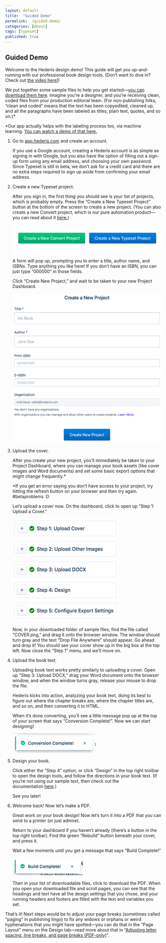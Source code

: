 ```yaml
---
layout: default
title:  "Guided Demo"
permalink:  /guided-demo/
categories: [About]
tags: [typeset]
published: true
---
```


<section data-type="chapter" class="hsecchapter" data-hederis-type="hsecchapter" id="guided-demo" data-pi-attrs="id: guided-demo; data-tags: typeset;" role="doc-chapter" data-tags="typeset" data-author-name=" " data-book-title=" " title="Guided Demo"><h1 data-hederis-type="hblkchaptitle" class="hblkchaptitle" id="pQcaQb6iw">Guided Demo</h1><p class="hblkp" data-hederis-type="hblkp" id="p49zxP0bQ">Welcome to the Hederis design demo! This guide will get you up-and-running with our professional book design tools. (Don&#8217;t want to dive in? Check out&#160;<a href="https://youtu.be/KjJA1HvvEhw" target="_blank" data-hederis-type="hspana" id="pBc5mdrpO"><span class="Hyperlink" data-hederis-type="hspnspan" id="pEUdc2vEM">the video here!</span></a>)</p><p class="hblkp" data-hederis-type="hblkp" id="pkOMHzQaL">We put together some sample files to help you get started&#8212;<a href="https://www.dropbox.com/s/0t99hotj0svng8h/hederis-demo-files.zip?dl=0" target="_blank" data-hederis-type="hspana" id="prp5zitjx"><span class="Hyperlink" data-hederis-type="hspnspan" id="pUa1NDEFe">you can download them here</span></a>. Imagine you&#8217;re a designer, and you&#8217;re receiving clean, coded files from your production editorial team. (For non-publishing folks, &#8220;clean and coded&#8221; means that the text has been copyedited, cleaned up, and all the paragraphs have been labeled as titles, plain text, quotes, and so on.)*</p><p class="hblkp" data-hederis-type="hblkp" id="pgu1mPF2K">*Our app actually helps with the labeling process too, via machine learning.&#160;<a href="https://www.youtube.com/embed/vyuVLK4JIkg" target="_blank" data-hederis-type="hspana" id="p8rRavM24"><span class="Hyperlink" data-hederis-type="hspnspan" id="pUqSmSMzk">You can watch a demo of that here.</span></a></p><ol class="hwprnumlist" data-hederis-type="hwprnumlist" id="prT7MNzOt"><li class="hblkoli" data-hederis-type="hblkoli" id="liQtzkGTd8"><p class="hblkoli" data-hederis-type="hblklip" id="pUh1l2l77">Go to&#160;<a href="http://app.hederis.com/" target="_blank" data-hederis-type="hspana" id="pAxAglYoy"><span class="Hyperlink" data-hederis-type="hspnspan" id="p8h52Tt84">app.hederis.com</span></a>&#160;and create an account.</p><p class="hblklicont" data-hederis-type="hblklicont" id="poOZTekFX">If you use a Google account, creating a Hederis account is as simple as signing in with Google, but you also have the option of filling out a sign-up form using any email address, and choosing your own password. Since Typeset is still in beta, we don&#8217;t ask for a credit card and there are no extra steps required to sign up aside from confirming your email address.</p></li><li class="hblkoli" data-hederis-type="hblkoli" id="liQZ0Y21X8"><p class="hblkoli" data-hederis-type="hblklip" id="pVypvDF15">Create a new Typeset project.</p><p class="hblklicont" data-hederis-type="hblklicont" id="pndCYqRV5">After you sign in, the first thing you should see is your list of projects, which is probably empty. Press the &#8220;Create a New Typeset Project&#8221; button at the bottom of the screen to create a new project. (You can also create a new Convert project, which is our pure automation product&#8212;you can read about it&#160;<a href="https://www.hederis.com/products.html" target="_blank" data-hederis-type="hspana" id="pWXxIftZG"><span class="Hyperlink" data-hederis-type="hspnspan" id="plGGWDsHn">here.</span></a>)</p><img data-hederis-type="hblkimg" class="hblkimg" id="pADbiQKxU" src="/images/createprojectbutton.png" data-img-src="createprojectbutton.png"/><p class="hblklicont" data-hederis-type="hblklicont" id="p0uqxxTrZ">A form will pop up, prompting you to enter a title, author name, and ISBNs. Type anything you like here! If you don&#8217;t have an ISBN, you can just type &#8220;000000&#8221; in those fields.</p><p class="hblklicont" data-hederis-type="hblklicont" id="pTU3iWSoc">Click &#8220;Create New Project,&#8221; and wait to be taken to your new Project Dashboard.</p><img data-hederis-type="hblkimg" class="hblkimg" id="pxRuWf01W" src="/images/createnewproject.png" data-img-src="createnewproject.png"/></li><li class="hblkoli" data-hederis-type="hblkoli" id="liY4rF9yHS"><p class="hblkoli" data-hederis-type="hblklip" id="pTPrOJ12d">Upload the cover.</p><p class="hblklicont" data-hederis-type="hblklicont" id="ponSbvv1i">After you create your new project, you&#8217;ll immediately be taken to your Project Dashboard, where you can manage your book assets (like cover images and Word documents) and set some basic export options that might change frequently.*</p><p class="hblklicont" data-hederis-type="hblklicont" id="pHWmYcjzw">*If you get an error saying you don&#8217;t have access to your project, try hitting the refresh button on your browser and then try again. #betaproblems :D</p><p class="hblklicont" data-hederis-type="hblklicont" id="p4J92SPRq">Let&#8217;s upload a cover now. On the dashboard, click to open up &#8220;Step 1: Upload a Cover.&#8221;</p><img data-hederis-type="hblkimg" class="hblkimg" id="pa5RdD4wq" src="/images/uploadacover.png" data-img-src="uploadacover.png"/><p class="hblklicont" data-hederis-type="hblklicont" id="p4qW1XpuP">Now, in your downloaded folder of sample files, find the file called &#8220;COVER.png,&#8221; and drag it onto the browser window. The window should turn gray and the text &#8220;Drop File Anywhere&#8221; should appear. Go ahead and drop it! You should see your cover show up in the big box at the top left. Now close the &#8220;Step 1&#8221; menu, and we&#8217;ll move on.</p></li><li class="hblkoli" data-hederis-type="hblkoli" id="liTcZqWJGs"><p class="hblkoli" data-hederis-type="hblklip" id="ppmvIe59f">Upload the book text.</p><p class="hblklicont" data-hederis-type="hblklicont" id="pO72pjp0I">Uploading book text works pretty similarly to uploading a cover. Open up &#8220;Step 3: Upload DOCX,&#8221; drag your Word document onto the browser window, and when the window turns gray, release your mouse to drop the file.</p><p class="hblklicont" data-hederis-type="hblklicont" id="pwfHGeUVA">Hederis kicks into action, analyzing your book text, doing its best to figure out where the chapter breaks are, where the chapter titles are, and so on, and then converting it to HTML.</p><p class="hblklicont" data-hederis-type="hblklicont" id="pUVp43KrD">When it&#8217;s done converting, you&#8217;ll see a little message pop up at the top of your screen that says &#8220;Conversion Complete!&#8221;. Now we can start designing!</p><img data-hederis-type="hblkimg" class="hblkimg" id="p9eRe8j9L" src="/images/conversioncomplete.png" data-img-src="conversioncomplete.png"/></li><li class="hblkoli" data-hederis-type="hblkoli" id="liB8CDfBVO"><p class="hblkoli" data-hederis-type="hblklip" id="ptm9rZn4J">Design your book.</p><p class="hblklicont" data-hederis-type="hblklicont" id="p93fkIElB">Click either the &#8220;Step 4&#8221; option, or click &#8220;Design&#8221; in the top right toolbar to open the design tools, and follow the directions in your book text. (If you&#8217;re not using our sample text, then check out the documentation&#160;<a href="https://www.hederis.com/demo.html" target="_blank" data-hederis-type="hspana" id="piqt8Szcn"><span class="Hyperlink" data-hederis-type="hspnspan" id="pziVByzgt">here</span></a>.)</p><p class="hblklicont" data-hederis-type="hblklicont" id="pnd8RGIn8">See you later!</p></li><li class="hblkoli" data-hederis-type="hblkoli" id="liLJQ0fCp2"><p class="hblkoli" data-hederis-type="hblklip" id="pj28YclUh">Welcome back! Now let&#8217;s make a PDF.</p><p class="hblklicont" data-hederis-type="hblklicont" id="pEndddPcy">Great work on your book design! Now let&#8217;s turn it into a PDF that you can send to a printer (or just admire).</p><p class="hblklicont" data-hederis-type="hblklicont" id="peOfPavKA">Return to your dashboard if you haven&#8217;t already (there&#8217;s a button in the top right toolbar). Find the green &#8220;Rebuild&#8221; button beneath your cover, and press it.</p><p class="hblklicont" data-hederis-type="hblklicont" id="pbDjnj2Uz">Wait a few moments until you get a message that says &#8220;Build Complete!&#8221;</p><img data-hederis-type="hblkimg" class="hblkimg" id="ptgfBi9zL" src="/images/buildcomplete.png" data-img-src="buildcomplete.png"/><p class="hblklicont" data-hederis-type="hblklicont" id="pY7xgmBYx">Then in your list of downloadable files, click to download the PDF. When you open your downloaded file and scroll pages, you can see that the headings and text have all the design settings that you chose, and your running headers and footers are filled with the text and variables you set.</p></li></ol><p class="hblkp" data-hederis-type="hblkp" id="pp5xD1iO7">That&#8217;s it! Next steps would be to adjust your page breaks (sometimes called &#8220;paging&#8221; in publishing lingo) to fix any widows or orphans or weird hyphenations that you might have spotted&#8212;you can do that in the &#8220;Page Layout&#8221; menu on the Design tab&#8212;read more about that in &#8220;<a href="{% post_url 2020-07-25-44-AdjustingletterspacinglinebreaksandpagebreaksPDF-only %}" data-hederis-type="hspana" id="pjrHUy4Wa"><span class="Hyperlink" data-hederis-type="hspnspan" id="pt6AaDTt3">Adjusting letter spacing, line breaks, and page breaks (PDF-only)</span></a>&#8221;.</p></section>